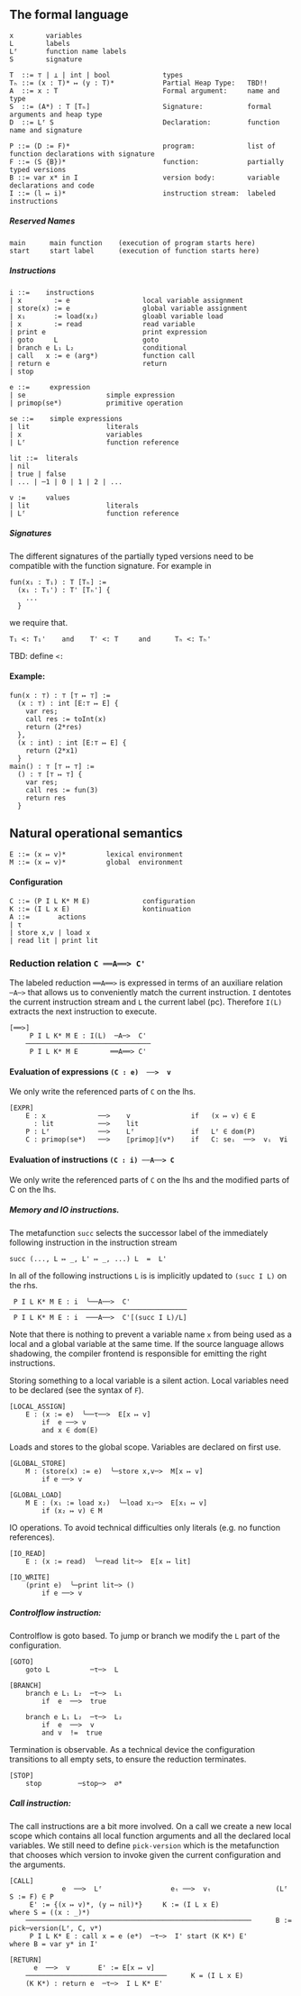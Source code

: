 ## The formal language

    x        variables
    L        labels
    Lᶠ       function name labels
    S        signature

    T  ::= ⊤ | ⊥ | int | bool             types
    Tₕ ::= (x : T)* ↦ (y : T)*            Partial Heap Type:   TBD!!
    A  ::= x : T                          Formal argument:     name and type
    S  ::= (A*) : T [Tₕ]                  Signature:           formal arguments and heap type
    D  ::= Lᶠ S                           Declaration:         function name and signature

    P ::= (D := F)*                       program:             list of function declarations with signature
    F ::= (S {B})*                        function:            partially typed versions
    B ::= var x* in I                     version body:        variable declarations and code
    I ::= (l ↦ i)*                        instruction stream:  labeled instructions

##### Reserved Names

    main      main function    (execution of program starts here)
    start     start label      (execution of function starts here)


##### Instructions

    i ::=    instructions
    | x        := e                  local variable assignment
    | store(x) := e                  global variable assignment
    | x₁       := load(x₂)           gloabl variable load
    | x        := read               read variable
    | print e                        print expression
    | goto     L                     goto
    | branch e L₁ L₂                 conditional
    | call   x := e (arg*)           function call
    | return e                       return
    | stop

    e ::=     expression
    | se                    simple expression
    | primop(se*)           primitive operation

    se ::=    simple expressions
    | lit                   literals
    | x                     variables
    | Lᶠ                    function reference

    lit ::=  literals
    | nil
    | true | false
    | ... | ─1 | 0 | 1 | 2 | ...

    v :=     values
    | lit                   literals
    | Lᶠ                    function reference

##### Signatures

The different signatures of the partially typed versions need to be compatible with the function signature.
For example in

    fun(x₁ : T₁) : T [Tₕ] :=
      (x₁ : T₁') : T' [Tₕ'] {
        ...
      }

we require that.

    T₁ <: T₁'    and    T' <: T     and      Tₕ <: Tₕ'

TBD: define `<:`

#### Example:

    fun(x : ⊤) : ⊤ [⊤ ↦ ⊤] :=
      (x : ⊤) : int [E:⊤ ↦ E] {
        var res;
        call res := toInt(x)
        return (2*res)
      },
      (x : int) : int [E:⊤ ↦ E] {
        return (2*x1)
      }
    main() : ⊤ [⊤ ↦ ⊤] :=
      () : ⊤ [⊤ ↦ ⊤] {
        var res;
        call res := fun(3)
        return res
      }

## Natural operational semantics

    E ::= (x ↦ v)*          lexical environment
    M ::= (x ↦ v)*          global  environment

#### Configuration

    C ::= (P I L K* M E)             configuration
    K ::= (I L x E)                  kontinuation
    A ::=       actions
    | τ
    | store x,v | load x
    | read lit | print lit


### Reduction relation `C ══A══> C'`

The labeled reduction `══A══>` is expressed in terms of an auxiliare relation `─A─>` that allows us to conveniently match the current instruction.
`I` dentotes the current instruction stream and `L` the current label (pc).
Therefore `I(L)` extracts the next instruction to execute.

    [══>]
         P I L K* M E : I(L)  ─A─>  C'
        ───────────────────────────────
         P I L K* M E        ══A══> C'

#### Evaluation of expressions `(C : e)  ──>  v`

We only write the referenced parts of `C` on the lhs.

    [EXPR]
        E : x             ──>    v               if   (x ↦ v) ∈ E
          : lit           ──>    lit
        P : Lᶠ            ──>    Lᶠ              if   Lᶠ ∈ dom(P)
        C : primop(se*)   ──>    ⟦primop⟧(v*)    if   C: seᵢ  ──>  vᵢ  ∀i

#### Evaluation of instructions `(C : i) ──A──> C`

We only write the referenced parts of `C` on the lhs and the modified parts of C on the lhs.

##### Memory and IO instructions.

The metafunction `succ` selects the successor label of the immediately following instruction in the instruction stream

    succ (..., L ↦ _, L' ↦ _, ...) L  =  L'

In all of the following instructions `L` is is implicitly updated to `(succ I L)` on the rhs.

     P I L K* M E : i  ╰──A──>  C'
    ────────────────────────────────────────────
     P I L K* M E : i  ───A──>  C'[(succ I L)/L]

Note that there is nothing to prevent a variable name `x` from being used as a local and a global variable at the same time.
If the source language allows shadowing, the compiler frontend is responsible for emitting the right instructions.

Storing something to a local variable is a silent action.
Local variables need to be declared (see the syntax of `F`).

    [LOCAL_ASSIGN]
        E : (x := e)  ╰──τ──>  E[x ↦ v]
            if  e ──> v
            and x ∈ dom(E)

Loads and stores to the global scope.
Variables are declared on first use.

    [GLOBAL_STORE]
        M : (store(x) := e)  ╰─store x,v─>  M[x ↦ v]
            if e ──> v

    [GLOBAL_LOAD]
        M E : (x₁ := load x₂)  ╰─load x₂─>  E[x₁ ↦ v]
            if (x₂ ↦ v) ∈ M

IO operations.
To avoid technical difficulties only literals (e.g. no function references).

    [IO_READ]
        E : (x := read)  ╰─read lit─>  E[x ↦ lit]

    [IO_WRITE]
        (print e)  ╰─print lit─> ()
            if e ──> v

##### Controlflow instruction:

Controlflow is goto based.
To jump or branch we modify the `L` part of the configuration.

    [GOTO]
        goto L          ─τ─>  L

    [BRANCH]
        branch e L₁ L₂  ─τ─>  L₁
            if  e  ──>  true

        branch e L₁ L₂  ─τ─>  L₂
            if  e  ──>  v
            and v  !=  true

Termination is observable.
As a technical device the configuration transitions to all empty sets, to ensure the reduction terminates.

    [STOP]
        stop         ─stop─>  ∅*

##### Call instruction:

The call instructions are a bit more involved.
On a call we create a new local scope which contains all local function arguments and all the declared local variables.
We still need to define `pick-version` which is the metafunction that chooses which version to invoke given the current configuration and the arguments.

    [CALL]
                 e  ──>  Lᶠ                 eₜ ──>  vₜ                (Lᶠ S := F) ∈ P
         E' := {(x ↦ v)*, (y ↦ nil)*}     K := (I L x E)                 where S = ((x : _)*)
        ────────────────────────────────────────────────────────      B :=  pick─version(Lᶠ, C, v*)
         P I L K* E : call x = e (e*)  ─τ─>  I' start (K K*) E'          where B = var y* in I'

    [RETURN]
          e  ──>  v       E' := E[x ↦ v]
        ───────────────────────────────────      K = (I L x E)
        (K K*) : return e  ─τ─>  I L K* E'
